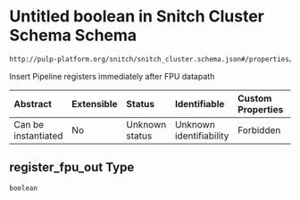 # Untitled boolean in Snitch Cluster Schema Schema

```txt
http://pulp-platform.org/snitch/snitch_cluster.schema.json#/properties/timing/properties/register_fpu_out
```

Insert Pipeline registers immediately after FPU datapath

| Abstract            | Extensible | Status         | Identifiable            | Custom Properties | Additional Properties | Access Restrictions | Defined In                                                                       |
| :------------------ | :--------- | :------------- | :---------------------- | :---------------- | :-------------------- | :------------------ | :------------------------------------------------------------------------------- |
| Can be instantiated | No         | Unknown status | Unknown identifiability | Forbidden         | Allowed               | none                | [snitch_cluster.schema.json*](snitch_cluster.schema.json "open original schema") |

## register_fpu_out Type

`boolean`
